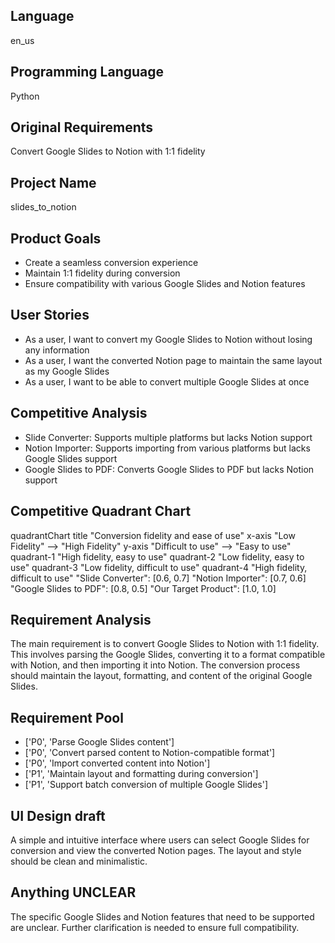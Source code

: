 ## Language

en_us

## Programming Language

Python

## Original Requirements

Convert Google Slides to Notion with 1:1 fidelity

## Project Name

slides_to_notion

## Product Goals

- Create a seamless conversion experience
- Maintain 1:1 fidelity during conversion
- Ensure compatibility with various Google Slides and Notion features

## User Stories

- As a user, I want to convert my Google Slides to Notion without losing any information
- As a user, I want the converted Notion page to maintain the same layout as my Google Slides
- As a user, I want to be able to convert multiple Google Slides at once

## Competitive Analysis

- Slide Converter: Supports multiple platforms but lacks Notion support
- Notion Importer: Supports importing from various platforms but lacks Google Slides support
- Google Slides to PDF: Converts Google Slides to PDF but lacks Notion support

## Competitive Quadrant Chart

quadrantChart
    title "Conversion fidelity and ease of use"
    x-axis "Low Fidelity" --> "High Fidelity"
    y-axis "Difficult to use" --> "Easy to use"
    quadrant-1 "High fidelity, easy to use"
    quadrant-2 "Low fidelity, easy to use"
    quadrant-3 "Low fidelity, difficult to use"
    quadrant-4 "High fidelity, difficult to use"
    "Slide Converter": [0.6, 0.7]
    "Notion Importer": [0.7, 0.6]
    "Google Slides to PDF": [0.8, 0.5]
    "Our Target Product": [1.0, 1.0]

## Requirement Analysis

The main requirement is to convert Google Slides to Notion with 1:1 fidelity. This involves parsing the Google Slides, converting it to a format compatible with Notion, and then importing it into Notion. The conversion process should maintain the layout, formatting, and content of the original Google Slides.

## Requirement Pool

- ['P0', 'Parse Google Slides content']
- ['P0', 'Convert parsed content to Notion-compatible format']
- ['P0', 'Import converted content into Notion']
- ['P1', 'Maintain layout and formatting during conversion']
- ['P1', 'Support batch conversion of multiple Google Slides']

## UI Design draft

A simple and intuitive interface where users can select Google Slides for conversion and view the converted Notion pages. The layout and style should be clean and minimalistic.

## Anything UNCLEAR

The specific Google Slides and Notion features that need to be supported are unclear. Further clarification is needed to ensure full compatibility.

